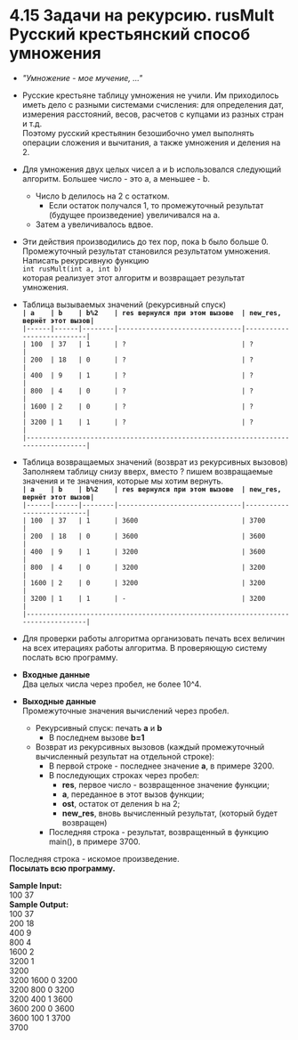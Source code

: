 # 4.15 Задачи на рекурсию. rusMult Русский крестьянский способ умножения

* *"Умножение - мое мучение, ..."*  

* Русские крестьяне таблицу умножения не учили. Им приходилось иметь дело с разными системами счисления: для определения дат, измерения расстояний, весов, расчетов с купцами из разных стран и т.д.  
Поэтому русский крестьянин безошибочно умел выполнять операции сложения и вычитания, а также умножения и деления на 2.  
* Для умножения двух целых чисел a и b использовался следующий алгоритм. Большее число - это a, а меньшее - b.
  * Число b делилось на 2 с остатком.
    * Если остаток получался 1, то промежуточный результат (будущее произведение) увеличивался на a.
  * Затем a увеличивалось вдвое.
* Эти действия производились до тех пор, пока b было больше 0. Промежуточный результат становился результатом умножения.  
Написать рекурсивную функцию  
`int rusMult(int a, int b)`  
которая реализует этот алгоритм и возвращает результат умножения.  
* Таблица вызываемых значений (рекурсивный спуск)  
**`| a    | b    | b%2    | res вернулся при этом вызове  | new_res, вернёт этот вызов|`**  
`|------|------|--------|-------------------------------|---------------------------|`  
`| 100  | 37   | 1      | ?                             | ?                         |`  
`| 200  | 18   | 0      | ?                             | ?                         |`  
`| 400  | 9    | 1      | ?                             | ?                         |`  
`| 800  | 4    | 0      | ?                             | ?                         |`  
`| 1600 | 2    | 0      | ?                             | ?                         |`  
`| 3200 | 1    | 1      | ?                             | ?                         |`  
`|----------------------------------------------------------------------------------|`  
  
* Таблица возвращаемых значений (возврат из рекурсивных вызовов)  
Заполняем таблицу снизу вверх, вместо ? пишем возвращаемые значения и те значения, которые мы хотим вернуть.  
**`| a    | b    | b%2    | res вернулся при этом вызове  | new_res, вернёт этот вызов|`**  
`|------|------|--------|-------------------------------|---------------------------|`  
`| 100  | 37   | 1      | 3600                          | 3700                      |`  
`| 200  | 18   | 0      | 3600                          | 3600                      |`  
`| 400  | 9    | 1      | 3200                          | 3600                      |`  
`| 800  | 4    | 0      | 3200                          | 3200                      |`  
`| 1600 | 2    | 0      | 3200                          | 3200                      |`  
`| 3200 | 1    | 1      | -                             | 3200                      |`  
`|----------------------------------------------------------------------------------|`  

* Для проверки работы алгоритма организовать печать всех величин на всех итерациях работы алгоритма. В проверяющую систему послать всю программу.  
  
* **Входные данные**  
Два целых числа через пробел, не более 10^4.  

* **Выходные данные**  
Промежуточные значения вычислений через пробел.  
  * Рекурсивный спуск: печать **a** и **b**
    * В последнем вызове **b=1**
  * Возврат из рекурсивных вызовов (каждый промежуточный вычисленный результат на отдельной строке):
    * В первой строке - последнее значение **a**, в примере 3200.
    * В последующих строках через пробел:
      * **res**, первое число - возвращенное значение функции;
      * **a**, переданное в этот вызов функции;
      * **ost**, остаток от деления b на 2;
      * **new_res**, вновь вычисленный результат, (который будет возвращен)
    * Последняя строка - результат, возвращенный в функцию main(), в примере 3700.  

Последняя строка - искомое произведение.  
**Посылать всю программу.**  

**Sample Input:**  
100 37  
**Sample Output:**  
100 37  
200 18  
400 9  
800 4  
1600 2  
3200 1  
3200  
3200 1600 0 3200  
3200 800 0 3200  
3200 400 1 3600  
3600 200 0 3600  
3600 100 1 3700  
3700  
